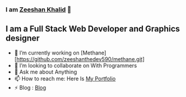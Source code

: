### I am [Zeeshan Khalid][website] 👋
## I am a Full Stack Web Developer and Graphics designer

- 🔭 I’m currently working on [Methane][https://github.com/zeeshanthedev590/methane.git]
- 👯 I’m looking to collaborate on With Programmers
- 💬 Ask me about Anything 
- 📫 How to reach me: Here Is [My Portfolio][website]
- ⚡ Blog : [Blog]





[website]: https://zeeshankhalid.vercel.app

[Blog]: https://zeeshanthedev.vercel.app
